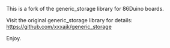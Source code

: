 This is a fork of the generic_storage library for 86Duino boards.

Visit the original generic_storage library for details: https://github.com/xxxajk/generic_storage

Enjoy.

